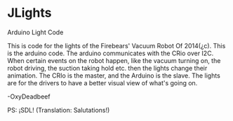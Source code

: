 JLights
=======

Arduino Light Code

  This is code for the lights of the Firebears' Vacuum Robot Of 2014(¿c).  This is the arduino code.  The arduino
  communicates with the CRio over I2C.  When certain events on the robot happen, like the vacuum turning on, the robot
  driving, the suction taking hold etc. then the lights change their animation.  The CRIo is the master, and the Arduino is
  the slave.  The lights are for the drivers to have a better visual view of what's going on.
  
  -OxyDeadbeef
  
  PS: ¡SDL! (Translation: Salutations!)
